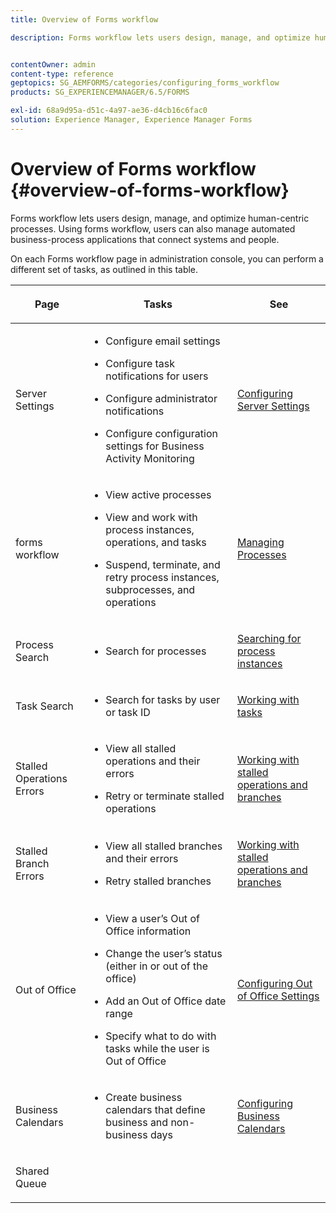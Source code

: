 ```yaml
---
title: Overview of Forms workflow

description: Forms workflow lets users design, manage, and optimize human-centric processes. Using forms workflow, users can also manage automated business-process applications that connect systems and people.


contentOwner: admin
content-type: reference
geptopics: SG_AEMFORMS/categories/configuring_forms_workflow
products: SG_EXPERIENCEMANAGER/6.5/FORMS

exl-id: 68a9d95a-d51c-4a97-ae36-d4cb16c6fac0
solution: Experience Manager, Experience Manager Forms
---
```

# Overview of Forms workflow {#overview-of-forms-workflow}

Forms workflow lets users design, manage, and optimize human-centric processes. Using forms workflow, users can also manage automated business-process applications that connect systems and people.

On each Forms workflow page in administration console, you can perform a different set of tasks, as outlined in this table.

<table>
 <thead>
  <tr>
   <th><p>Page</p></th>
   <th><p>Tasks</p></th>
   <th><p>See</p></th>
  </tr>
 </thead>
 <tbody>
  <tr>
   <td><p>Server Settings</p></td>
   <td>
    <ul>
     <li><p>Configure email settings</p></li>
     <li><p>Configure task notifications for users</p></li>
     <li><p>Configure administrator notifications</p></li>
     <li><p>Configure configuration settings for Business Activity Monitoring </p></li>
    </ul></td>
   <td><p><a href="/help/forms/using/admin-help/configuring-server-settings.md#configuring-server-settings">Configuring Server Settings</a></p></td>
  </tr>
  <tr>
   <td><p>forms workflow</p></td>
   <td>
    <ul>
     <li><p>View active processes</p></li>
     <li><p>View and work with process instances, operations, and tasks</p></li>
     <li><p>Suspend, terminate, and retry process instances, subprocesses, and operations</p></li>
    </ul></td>
   <td><p><a href="/help/forms/using/admin-help/processes.md#managing-processes">Managing Processes</a></p></td>
  </tr>
  <tr>
   <td><p>Process Search</p></td>
   <td>
    <ul>
     <li><p>Search for processes</p></li>
    </ul></td>
   <td><p><a href="/help/forms/using/admin-help/searching-process-instances.md#searching-for-process-instances">Searching for process instances</a></p></td>
  </tr>
  <tr>
   <td><p>Task Search</p></td>
   <td>
    <ul>
     <li><p>Search for tasks by user or task ID</p></li>
    </ul></td>
   <td><p><a href="/help/forms/using/admin-help/tasks.md#working-with-tasks">Working with tasks</a></p></td>
  </tr>
  <tr>
   <td><p>Stalled Operations Errors</p></td>
   <td>
    <ul>
     <li><p>View all stalled operations and their errors</p></li>
     <li><p>Retry or terminate stalled operations</p></li>
    </ul></td>
   <td><p><a href="/help/forms/using/admin-help/stalled-operations-branches.md#working-with-stalled-operations-and-branches">Working with stalled operations and branches</a></p></td>
  </tr>
  <tr>
   <td><p>Stalled Branch Errors</p></td>
   <td>
    <ul>
     <li><p>View all stalled branches and their errors</p></li>
     <li><p>Retry stalled branches</p></li>
    </ul></td>
   <td><p><a href="/help/forms/using/admin-help/stalled-operations-branches.md#working-with-stalled-operations-and-branches">Working with stalled operations and branches</a></p></td>
  </tr>
  <tr>
   <td><p>Out of Office</p></td>
   <td>
    <ul>
     <li><p>View a user’s Out of Office information</p></li>
     <li><p>Change the user’s status (either in or out of the office)</p></li>
     <li><p>Add an Out of Office date range </p></li>
     <li><p>Specify what to do with tasks while the user is Out of Office</p></li>
    </ul></td>
   <td><p><a href="/help/forms/using/admin-help/configuring-out-office-settings.md#configuring-out-of-office-settings">Configuring Out of Office Settings</a></p></td>
  </tr>
  <tr>
   <td><p>Business Calendars</p></td>
   <td>
    <ul>
     <li><p>Create business calendars that define business and non-business days</p></li>
    </ul></td>
   <td><p><a href="/help/forms/using/admin-help/configuring-business-calendars.md#configuring-business-calendars">Configuring Business Calendars</a></p></td>
  </tr>
  <tr>
   <td><p>Shared Queue</p></td>
   <td><p></p></td>
   <td><p></p></td>
  </tr>
 </tbody>
</table>
